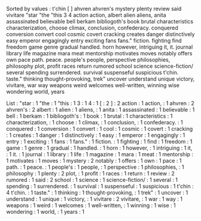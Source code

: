 Sorted by values :
t'chin [ ] ahvren ahvren's mystery plenty review said vivitare "star "the "this 3 4 action action, albert alien aliens, anita assassinated believable bell berkam bibliogoth's book brutal characteristics characterization, choose climax, conclusion, confederacy. conquered conversion convert cool cosmic covert cracking creates danger distinctively easy emperor engagingly entry exciting fans fans." fiction. fighting find freedom game genre gradual handled. horn however, intriguing it, it. journal library life magazine mara meat mentorship motivates moves notably offers own pace path. peace. people's people, perspective philosophies, philosophy plot, profit races return rumored school science science-fiction/ several spending surrendered. survival suspenseful suspicious t'chin. taste." thinking thought-provoking, trek" uncover understand unique victory, vivitare, war way weapons weird welcomes well-written, winning wise wondering world, years 

List :
"star : 1
"the : 1
"this : 1
3 : 1
4 : 1
[ : 2
] : 2
action : 1
action, : 1
ahvren : 2
ahvren's : 2
albert : 1
alien : 1
aliens, : 1
anita : 1
assassinated : 1
believable : 1
bell : 1
berkam : 1
bibliogoth's : 1
book : 1
brutal : 1
characteristics : 1
characterization, : 1
choose : 1
climax, : 1
conclusion, : 1
confederacy. : 1
conquered : 1
conversion : 1
convert : 1
cool : 1
cosmic : 1
covert : 1
cracking : 1
creates : 1
danger : 1
distinctively : 1
easy : 1
emperor : 1
engagingly : 1
entry : 1
exciting : 1
fans : 1
fans." : 1
fiction. : 1
fighting : 1
find : 1
freedom : 1
game : 1
genre : 1
gradual : 1
handled. : 1
horn : 1
however, : 1
intriguing : 1
it, : 1
it. : 1
journal : 1
library : 1
life : 1
magazine : 1
mara : 1
meat : 1
mentorship : 1
motivates : 1
moves : 1
mystery : 2
notably : 1
offers : 1
own : 1
pace : 1
path. : 1
peace. : 1
people's : 1
people, : 1
perspective : 1
philosophies, : 1
philosophy : 1
plenty : 2
plot, : 1
profit : 1
races : 1
return : 1
review : 2
rumored : 1
said : 2
school : 1
science : 1
science-fiction/ : 1
several : 1
spending : 1
surrendered. : 1
survival : 1
suspenseful : 1
suspicious : 1
t'chin : 4
t'chin. : 1
taste." : 1
thinking : 1
thought-provoking, : 1
trek" : 1
uncover : 1
understand : 1
unique : 1
victory, : 1
vivitare : 2
vivitare, : 1
war : 1
way : 1
weapons : 1
weird : 1
welcomes : 1
well-written, : 1
winning : 1
wise : 1
wondering : 1
world, : 1
years : 1

